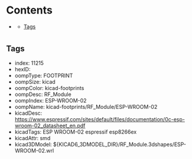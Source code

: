



Contents
========

* [](#)
	* [Tags](#tags)

# 

## Tags

- index: 11215
- hexID: 
- oompType: FOOTPRINT
- oompSize: kicad
- oompColor: kicad-footprints
- oompDesc: RF_Module
- oompIndex: ESP-WROOM-02
- oompName: kicad-footprints/RF_Module/ESP-WROOM-02
- kicadDesc: https://www.espressif.com/sites/default/files/documentation/0c-esp-wroom-02_datasheet_en.pdf
- kicadTags: ESP WROOM-02 espressif esp8266ex
- kicadAttr: smd
- kicad3DModel: ${KICAD6_3DMODEL_DIR}/RF_Module.3dshapes/ESP-WROOM-02.wrl
